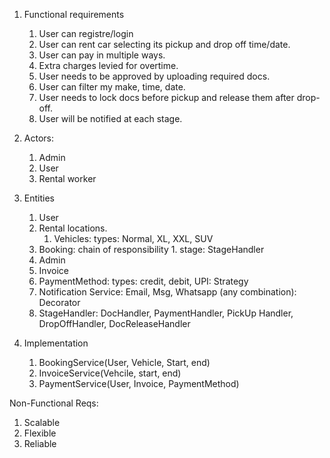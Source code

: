 1. Functional requirements
	1. User can registre/login
	2. User can rent car selecting its pickup and drop off time/date.
	3. User can pay in multiple ways.
	4. Extra charges levied for overtime.
	5. User needs to be approved by uploading required docs.
	6. User can filter my make, time, date.
	7. User needs to lock docs before pickup and release them after drop-off.
	8. User will be notified at each stage.

3. Actors:
	1. Admin
	2. User
	3. Rental worker
4. Entities
	1. User
	2. Rental locations.
		1. Vehicles: types: Normal, XL, XXL, SUV
	3. Booking: chain of responsibility
			1. stage: StageHandler
	4. Admin
	5. Invoice
	6. PaymentMethod: types: credit, debit, UPI: Strategy
	7. Notification Service: Email, Msg, Whatsapp (any combination): Decorator
	8. StageHandler: DocHandler, PaymentHandler, PickUp Handler, DropOffHandler, DocReleaseHandler
5. Implementation
	1. BookingService(User, Vehicle, Start, end)
	2. InvoiceService(Vehcile, start, end)
	3. PaymentService(User, Invoice, PaymentMethod)

Non-Functional Reqs:
1. Scalable
2. Flexible
3. Reliable